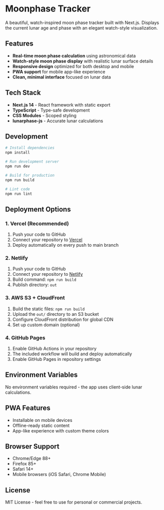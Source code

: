 # Moonphase Tracker

A beautiful, watch-inspired moon phase tracker built with Next.js. Displays the current lunar age and phase with an elegant watch-style visualization.

## Features

- **Real-time moon phase calculation** using astronomical data
- **Watch-style moon phase display** with realistic lunar surface details
- **Responsive design** optimized for both desktop and mobile
- **PWA support** for mobile app-like experience
- **Clean, minimal interface** focused on lunar data

## Tech Stack

- **Next.js 14** - React framework with static export
- **TypeScript** - Type-safe development
- **CSS Modules** - Scoped styling
- **lunarphase-js** - Accurate lunar calculations

## Development

```bash
# Install dependencies
npm install

# Run development server
npm run dev

# Build for production
npm run build

# Lint code
npm run lint
```

## Deployment Options

### 1. Vercel (Recommended)

1. Push your code to GitHub
2. Connect your repository to [Vercel](https://vercel.com)
3. Deploy automatically on every push to main branch

### 2. Netlify

1. Push your code to GitHub
2. Connect your repository to [Netlify](https://netlify.com)
3. Build command: `npm run build`
4. Publish directory: `out`

### 3. AWS S3 + CloudFront

1. Build the static files: `npm run build`
2. Upload the `out/` directory to an S3 bucket
3. Configure CloudFront distribution for global CDN
4. Set up custom domain (optional)

### 4. GitHub Pages

1. Enable GitHub Actions in your repository
2. The included workflow will build and deploy automatically
3. Enable GitHub Pages in repository settings

## Environment Variables

No environment variables required - the app uses client-side lunar calculations.

## PWA Features

- Installable on mobile devices
- Offline-ready static content
- App-like experience with custom theme colors

## Browser Support

- Chrome/Edge 88+
- Firefox 85+
- Safari 14+
- Mobile browsers (iOS Safari, Chrome Mobile)

## License

MIT License - feel free to use for personal or commercial projects.

